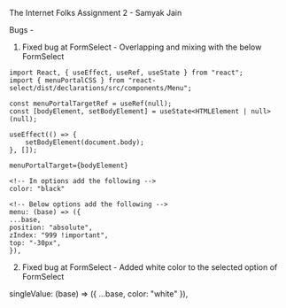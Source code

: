 The Internet Folks Assignment 2 - Samyak Jain

Bugs -

1. Fixed bug at FormSelect - Overlapping and mixing with the below FormSelect

```
import React, { useEffect, useRef, useState } from "react";
import { menuPortalCSS } from "react-select/dist/declarations/src/components/Menu";

const menuPortalTargetRef = useRef(null);
const [bodyElement, setBodyElement] = useState<HTMLElement | null>(null);

useEffect(() => {
    setBodyElement(document.body);
}, []);

menuPortalTarget={bodyElement}

<!-- In options add the following -->
color: "black"

<!-- Below options add the following -->
menu: (base) => ({
...base,
position: "absolute",
zIndex: "999 !important",
top: "-30px",
}),

```

2. Fixed bug at FormSelect - Added white color to the selected option of FormSelect

singleValue: (base) => ({
...base,
color: "white"
}),
